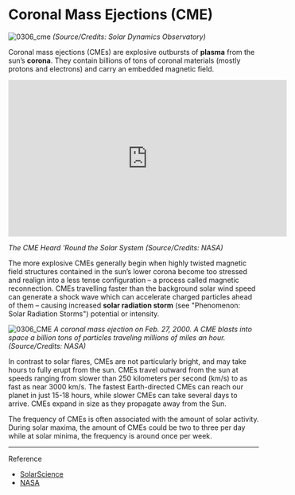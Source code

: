 # Coronal Mass Ejections (CME)

![0306_cme](./static/0306_cme.jpg)
*(Source/Credits:  Solar Dynamics Observatory)*

Coronal mass ejections (CMEs) are explosive outbursts of **plasma** from the sun’s **corona**.   They contain billions of tons of coronal materials (mostly protons and electrons) and carry an embedded magnetic field.

<iframe width="560" height="315" src="https://www.youtube.com/embed/gAOEG9cf_H0?rel=0" frameborder="0" allow="accelerometer; autoplay; encrypted-media; gyroscope; picture-in-picture" allowfullscreen></iframe>

*The CME Heard 'Round the Solar System (Source/Credits: NASA)*

The more explosive CMEs generally begin when highly twisted magnetic field structures contained in the sun’s lower corona become too stressed and realign into a less tense configuration – a process called magnetic reconnection. CMEs travelling faster than the background solar wind speed can generate a shock wave which can accelerate charged particles ahead of them – causing increased **solar radiation storm** (see "Phenomenon: Solar Radiation Storms") potential or intensity.

![0306_CME](./static/0306_CME.gif)
*A coronal mass ejection on Feb. 27, 2000. A CME blasts into space a billion tons of particles traveling millions of miles an hour. (Source/Credits: NASA)*

In contrast to solar flares, CMEs are not particularly bright, and may take hours to fully erupt from the sun. CMEs travel outward from the sun at speeds ranging from slower than 250 kilometers per second (km/s) to as fast as near 3000 km/s. The fastest Earth-directed CMEs can reach our planet in just 15-18 hours, while slower CMEs can take several days to arrive. CMEs expand in size as they propagate away from the Sun.

The frequency of CMEs is often associated with the amount of solar activity. During solar maxima, the amount of CMEs could be two to three per day while at solar minima, the frequency is around once per week.

---

Reference 

- [SolarScience](https://solarscience.msfc.nasa.gov/CMEs.shtml)
- [NASA](https://solarscience.msfc.nasa.gov/CMEs.shtml)
